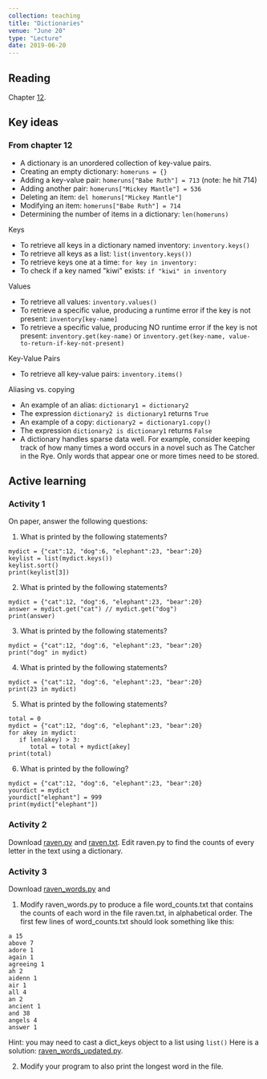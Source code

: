 ```yaml
---
collection: teaching
title: "Dictionaries"
venue: "June 20"
type: "Lecture"
date: 2019-06-20
---
```


## Reading
Chapter [12](https://runestone.academy/runestone/static/thinkcspy/Dictionaries/toctree.html).

## Key ideas

### From chapter 12
* A dictionary is an unordered collection of key-value pairs.
* Creating an empty dictionary: `homeruns = {}`
* Adding a key-value pair: `homeruns["Babe Ruth"] = 713` (note: he hit 714)
* Adding another pair: `homeruns["Mickey Mantle"] = 536`
* Deleting an item: `del homeruns["Mickey Mantle"]`
* Modifying an item: `homeruns["Babe Ruth"] = 714`
* Determining the number of items in a dictionary: `len(homeruns)`

Keys
* To retrieve all keys in a dictionary named inventory: `inventory.keys()`
* To retrieve all keys as a list: `list(inventory.keys())`
* To retrieve keys one at a time: `for key in inventory:`
* To check if a key named "kiwi" exists: `if "kiwi" in inventory`

Values
* To retrieve all values: `inventory.values()`
* To retrieve a specific value, producing a runtime error if the key is not present: `inventory[key-name]`
* To retrieve a specific value, producing NO runtime error if the key is not present: `inventory.get(key-name)`
or `inventory.get(key-name, value-to-return-if-key-not-present)`

Key-Value Pairs
* To retrieve all key-value pairs: `inventory.items()`

Aliasing vs. copying
* An example of an alias: `dictionary1 = dictionary2`
* The expression `dictionary2 is dictionary1` returns `True`
* An example of a copy: `dictionary2 = dictionary1.copy()`
* The expression `dictionary2 is dictionary1` returns `False`
* A dictionary handles sparse data well. For example, consider keeping track of how many times a word occurs
in a novel such as The Catcher in the Rye. Only words that appear one or more times need to be stored.

## Active learning
### Activity 1
On paper, answer the following questions:
1. What is printed by the following statements?
```
mydict = {"cat":12, "dog":6, "elephant":23, "bear":20}
keylist = list(mydict.keys())
keylist.sort()
print(keylist[3])
```
2. What is printed by the following statements?
```
mydict = {"cat":12, "dog":6, "elephant":23, "bear":20}
answer = mydict.get("cat") // mydict.get("dog")
print(answer)
```
3. What is printed by the following statements?
```
mydict = {"cat":12, "dog":6, "elephant":23, "bear":20}
print("dog" in mydict)
```
4. What is printed by the following statements?
```
mydict = {"cat":12, "dog":6, "elephant":23, "bear":20}
print(23 in mydict)
```
5. What is printed by the following statements?
```
total = 0
mydict = {"cat":12, "dog":6, "elephant":23, "bear":20}
for akey in mydict:
   if len(akey) > 3:
      total = total + mydict[akey]
print(total)
```
6. What is printed by the following?
```
mydict = {"cat":12, "dog":6, "elephant":23, "bear":20}
yourdict = mydict
yourdict["elephant"] = 999
print(mydict["elephant"])
```

### Activity 2
Download [raven.py](https://lgw2.github.io/teaching/csci127-summer-2019/lectures/activities/raven.py) and
[raven.txt](https://lgw2.github.io/teaching/csci127-summer-2019/lectures/activities/raven.txt). Edit
raven.py to find the counts of every letter in the text using a dictionary.

### Activity 3
Download [raven_words.py](https://lgw2.github.io/teaching/csci127-summer-2019/lectures/activities/raven_words.py) and
1. Modify
raven_words.py to produce a file word_counts.txt that contains the counts of each word in the file raven.txt, in
alphabetical order. The first few lines of word_counts.txt should look something like this:
```
a 15
above 7
adore 1
again 1
agreeing 1
ah 2
aidenn 1
air 1
all 4
an 2
ancient 1
and 38
angels 4
answer 1
```
Hint: you may need to cast a dict_keys object to a list using `list()`
Here is a solution: [raven_words_updated.py](https://lgw2.github.io/teaching/csci127-summer-2019/lectures/activities/raven_words_updated.py).

2. Modify your program to also print the longest word in the file.
